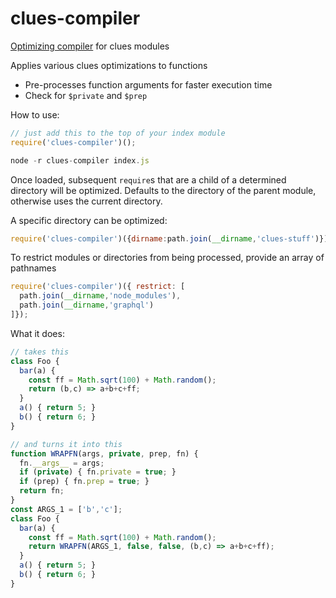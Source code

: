 # clues-compiler

[Optimizing compiler](https://en.wikipedia.org/wiki/Optimizing_compiler) for clues modules

Applies various clues optimizations to functions

- Pre-processes function arguments for faster execution time
- Check for `$private` and `$prep`


How to use:
```js
// just add this to the top of your index module
require('clues-compiler')();
```

```js
node -r clues-compiler index.js
```

Once loaded, subsequent `require`s that are a child of a determined directory
will be optimized.  Defaults to the directory of the parent module, otherwise
uses the current directory.

A specific directory can be optimized:
```js
require('clues-compiler')({dirname:path.join(__dirname,'clues-stuff')});
```

To restrict modules or directories from being processed, provide an array of pathnames
```js
require('clues-compiler')({ restrict: [
  path.join(__dirname,'node_modules'),
  path.join(__dirname,'graphql')
]});
```

What it does:
```js
// takes this
class Foo {
  bar(a) {
    const ff = Math.sqrt(100) + Math.random();
    return (b,c) => a+b+c+ff;
  }
  a() { return 5; }
  b() { return 6; }
}

// and turns it into this
function WRAPFN(args, private, prep, fn) {
  fn.__args__ = args;
  if (private) { fn.private = true; }
  if (prep) { fn.prep = true; }
  return fn;
}
const ARGS_1 = ['b','c'];
class Foo {
  bar(a) {
    const ff = Math.sqrt(100) + Math.random();
    return WRAPFN(ARGS_1, false, false, (b,c) => a+b+c+ff);
  }
  a() { return 5; }
  b() { return 6; }
}
```
